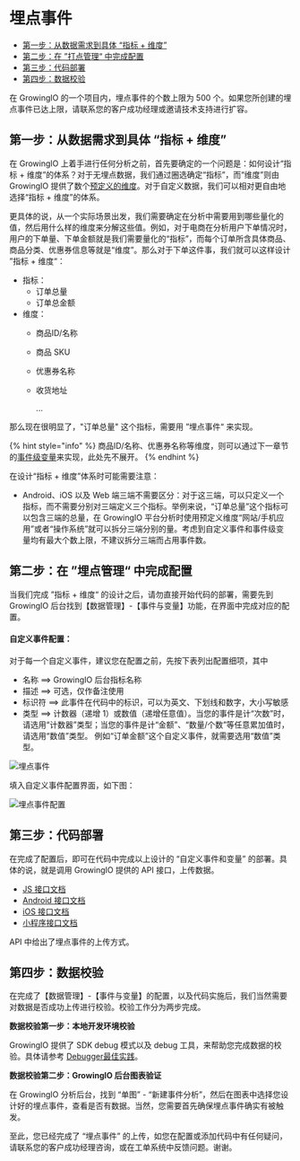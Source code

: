 # 埋点事件

* [第一步：从数据需求到具体 “指标 + 维度”](./#di-yi-bu-cong-shu-ju-xu-qiu-dao-ju-ti-zhi-biao-wei-du)
* [第二步：在 ”打点管理“ 中完成配置](./#di-er-bu-zai-da-dian-guan-li-zhong-wan-cheng-pei-zhi)
* [第三步：代码部署](./#di-san-bu-dai-ma-bu-shu)
* [第四步：数据校验](./#di-si-bu-shu-ju-xiao-yan)

在 GrowingIO 的一个项目内，埋点事件的个数上限为 500 个。如果您所创建的埋点事件已达上限，请联系您的客户成功经理或邀请技术支持进行扩容。

## 第一步：从数据需求到具体 “指标 + 维度”

在 GrowingIO 上着手进行任何分析之前，首先要确定的一个问题是：如何设计“指标 + 维度”的体系？对于无埋点数据，我们通过圈选确定“指标”，而“维度”则由 GrowingIO 提供了数个[预定义的维度](../../data-model/olap-model/predifined-metrics-dimensions.md)。对于自定义数据，我们可以相对更自由地选择“指标 + 维度”的体系。

更具体的说，从一个实际场景出发，我们需要确定在分析中需要用到哪些量化的值，然后用什么样的维度来分解这些值。例如，对于电商在分析用户下单情况时，用户的下单量、下单金额就是我们需要量化的“指标”，而每个订单所含具体商品、商品分类、优惠券信息等就是“维度”。那么对于下单这件事，我们就可以这样设计 ”指标 + 维度“：

* 指标：
  * 订单总量
  * 订单总金额
* 维度：
  * 商品ID/名称
  * 商品 SKU
  * 优惠券名称
  * 收货地址

    ...

那么现在很明显了，"订单总量" 这个指标，需要用 ”埋点事件“ 来实现。

{% hint style="info" %}
商品ID/名称、优惠券名称等维度，则可以通过下一章节的[事件级变量](./#shi-jian-ji-bian-liang-pei-zhi)来实现，此处先不展开。
{% endhint %}

在设计“指标 + 维度”体系时可能需要注意：

* Android、iOS 以及 Web 端三端不需要区分：对于这三端，可以只定义一个指标，而不需要分别对三端定义三个指标。举例来说，“订单总量”这个指标可以包含三端的总量，在 GrowingIO 平台分析时使用预定义维度“网站/手机应用”或者“操作系统”就可以拆分三端分别的量。考虑到自定义事件和事件级变量均有最大个数上限，不建议拆分三端而占用事件数。

## 第二步：在 ”埋点管理“ 中完成配置

当我们完成 ”指标 + 维度“ 的设计之后，请勿直接开始代码的部署，需要先到 GrowingIO 后台找到【数据管理】-【事件与变量】功能，在界面中完成对应的配置。

#### **自定义事件配置：** <a id="zi-ding-yi-shi-jian-pei-zhi"></a>

对于每一个自定义事件，建议您在配置之前，先按下表列出配置细项，其中

* 名称 ==&gt; GrowingIO 后台指标名称
* 描述 ==&gt; 可选，仅作备注使用
* 标识符 ==&gt; 此事件在代码中的标识，可以为英文、下划线和数字，大小写敏感
* 类型 ==&gt; 计数器（递增 1）或数值（递增任意值）。当您的事件是计“次数”时，请选用“计数器”类型；当您的事件是计“金额”、“数量/个数”等任意累加值时，请选用“数值”类型。 例如“订单金额”这个自定义事件，就需要选用“数值”类型。

![&#x57CB;&#x70B9;&#x4E8B;&#x4EF6;](https://docs.growingio.com/.gitbook/assets/3%20%286%29.png)

填入自定义事件配置界面，如下图：

![&#x57CB;&#x70B9;&#x4E8B;&#x4EF6;&#x914D;&#x7F6E;](https://docs.growingio.com/.gitbook/assets/4%20%281%29.png)

## 第三步：代码部署

在完成了配置后，即可在代码中完成以上设计的 “自定义事件和变量” 的部署。具体的说，就是调用 GrowingIO 提供的 API 接口，上传数据。

* [​JS 接口文档​](../../sdk-integration/web-js-sdk/#track)
* [​Android 接口文档​](../../sdk-integration/android-sdk/#2-zi-ding-yi-shi-jian-he-bian-liang-api)
* [​iOS 接口文档​](../../sdk-integration/ios-sdk/#ios-sdk-api)
* ​[小程序接口文档​](../../sdk-integration/mina-sdk/#zi-ding-yi-shi-jian-he-bian-liang)

API 中给出了埋点事件的上传方式。

## 第四步：数据校验

在完成了【数据管理】-【事件与变量】的配置，以及代码实施后，我们当然需要对数据是否成功上传进行校验。校验工作分为两步完成。

**数据校验第一步：本地开发环境校验**

GrowingIO 提供了 SDK debug 模式以及 debug 工具，来帮助您完成数据的校验。具体请参考 [Debugger最佳实践](../../sdk-integration/growingio-debugger/best-practice.md#cstm-shi-jian-yi-ji-guan-lian-de-shi-jian-ji-bian-liang-shi-jian)。

**数据校验第二步：GrowingIO 后台图表验证**

在 GrowingIO 分析后台，找到 “单图” - “新建事件分析”，然后在图表中选择您设计好的埋点事件，查看是否有数据。当然，您需要首先确保埋点事件确实有被触发。

至此，您已经完成了 “埋点事件” 的上传，如您在配置或添加代码中有任何疑问，请联系您的客户成功经理咨询，或在工单系统中反馈问题。谢谢。

